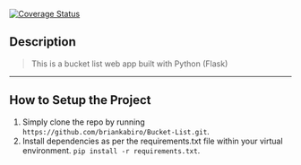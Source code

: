 [![Coverage Status](https://coveralls.io/repos/github/briankabiro/Bucket-List/badge.svg?branch=master)](https://coveralls.io/github/briankabiro/Bucket-List?branch=master)

## Description
> This is a bucket list web app built with Python (Flask)

----
## How to Setup the Project
1. Simply clone the repo by running ```https://github.com/briankabiro/Bucket-List.git```.
2. Install dependencies as per the requirements.txt file within your virtual environment. ```pip install -r requirements.txt```.
